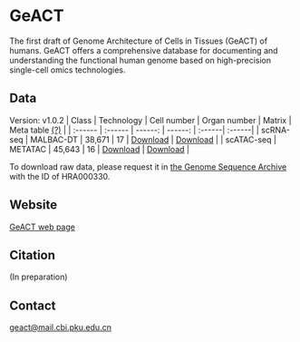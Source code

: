 # GeACT

The first draft of Genome Architecture of Cells in Tissues (GeACT) of humans. GeACT offers a comprehensive database for documenting and understanding the functional human genome based on high-precision single-cell omics technologies.

## Data
Version: v1.0.2
| Class | Technology | Cell number | Organ number | Matrix | Meta table [(?)](https://github.com/gao-lab/GeACT/wiki/Cell-meta-description) |
| :------ | :------ | ------: | ------: | :------| :------|
| scRNA-seq | MALBAC-DT | 38,671 | 17 | [Download](http://geact.gao-lab.org/) | [Download](scRNA-seq/pooled_data_all/All/cell_metatable_RNA_global.txt.gz?raw=true) |
| scATAC-seq | METATAC | 45,643 | 16 | [Download](http://geact.gao-lab.org/) | [Download](METATAC/pooled_data_all/All/cell_metatable_ATAC_global.txt.gz?raw=true) |

To download raw data, please request it in [the Genome Sequence Archive](https://bigd.big.ac.cn/gsa-human/) with the ID of HRA000330.

## Website
[GeACT web page](http://geact.gao-lab.org/)

## Citation
(In preparation)

## Contact
geact@mail.cbi.pku.edu.cn

